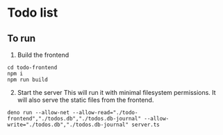 # Todo list

## To run

1. Build the frontend

```shell
cd todo-frontend
npm i
npm run build
```

2. Start the server
   This will run it with minimal filesystem permissions. It will also serve the static files from the frontend.

```shell
deno run --allow-net --allow-read="./todo-frontend","./todos.db","./todos.db-journal" --allow-write="./todos.db","./todos.db-journal" server.ts
```
